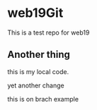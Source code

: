 # web19Git
This is a test repo for web19
## Another thing

this is my local code.

yet another change

this is on brach example
